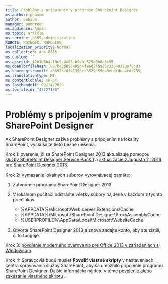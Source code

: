 ```yaml
---
title: Problémy s pripojením v programe SharePoint Designer
ms.author: pebaum
author: pebaum
manager: pamgreen
ms.audience: Admin
ms.topic: article
ms.service: o365-administration
ROBOTS: NOINDEX, NOFOLLOW
localization_priority: Normal
ms.collection: Adm_O365
ms.custom: ''
ms.assetid: f2b1b6b4-10c9-4e83-b9cb-529a0b8a3c55
ms.openlocfilehash: 997ba3de58485d4fe6d24b926c33348378af8cd3
ms.sourcegitcommit: c6692ce0fa1358ec3529e59ca0ecdfdea4cdc759
ms.translationtype: MT
ms.contentlocale: sk-SK
ms.lasthandoff: 09/14/2020
ms.locfileid: "47727186"
---
```

# <a name="sharepoint-designer-connection-issues"></a>Problémy s pripojením v programe SharePoint Designer 

Ak SharePoint Designer zažíva problémy s pripojením na lokality SharePoint, vyskúšajte tieto bežné riešenia.

Krok 1: overenie, či sa SharePoint Designer 2013 aktualizuje pomocou [služby SharePoint Designer Service Pack 1](https://support.microsoft.com/help/2817441/description-of-microsoft-sharepoint-designer-2013-service-pack-1-sp1) a [aktualizácie z augusta 2, 2016 pre SharePoint Designer 2013](https://support.microsoft.com/help/3114721/august-2-2016-update-for-sharepoint-designer-2013-kb3114721).



Krok 2: Vymazanie lokálnych súborov vyrovnávacej pamäte:

1. Zatvorenie programu SharePoint Designer 2013.

2. V lokálnom počítači odstráňte všetky súbory nájdené v každom z týchto priečinkov.

    - %APPDATA%\Microsoft\Web server Extensions\Cache
    - %APPDATA%\Microsoft\SharePoint Designer\ProxyAssemblyCache
    - %USERPROFILE%\AppData\Local\Microsoft\WebsiteCache

3. Otvorte SharePoint Designer 2013 a znova zadajte konto, aby ste zistili, či to funguje.

Krok 3: [povolenie moderného overovania pre Office 2013 v zariadeniach s Windowsom](https://docs.microsoft.com/microsoft-365/admin/security-and-compliance/enable-modern-authentication).

Krok 4: Správcovia budú musieť **Povoliť vlastné skripty** v nastaveniach centra spravovania služby SharePoint, aby sa umožnilo pripojenie programu SharePoint Designer. Ďalšie informácie nájdete v téme [povolenie alebo zakázanie vlastného skriptu](https://docs.microsoft.com/sharepoint/allow-or-prevent-custom-script) .


